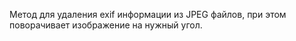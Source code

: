 Метод для удаления exif информации из JPEG файлов, при этом поворачивает изображение на нужный угол.
